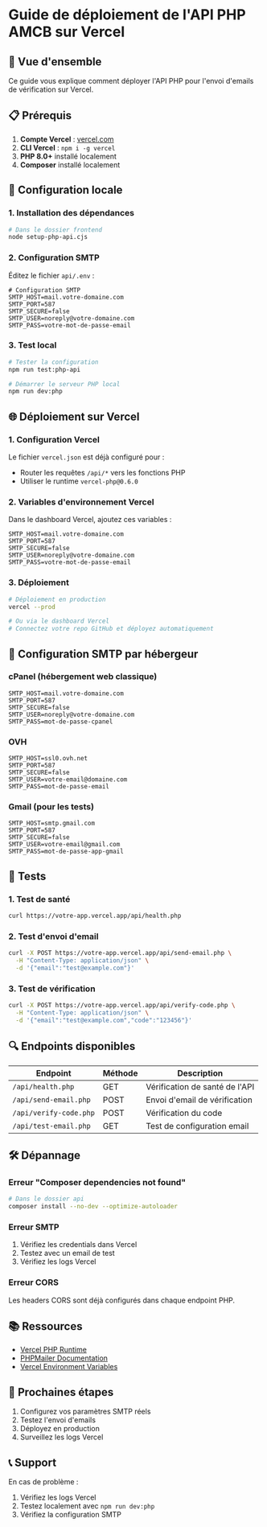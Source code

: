 # Guide de déploiement de l'API PHP AMCB sur Vercel

## 🚀 Vue d'ensemble

Ce guide vous explique comment déployer l'API PHP pour l'envoi d'emails de vérification sur Vercel.

## 📋 Prérequis

1. **Compte Vercel** : [vercel.com](https://vercel.com)
2. **CLI Vercel** : `npm i -g vercel`
3. **PHP 8.0+** installé localement
4. **Composer** installé localement

## 🔧 Configuration locale

### 1. Installation des dépendances

```bash
# Dans le dossier frontend
node setup-php-api.cjs
```

### 2. Configuration SMTP

Éditez le fichier `api/.env` :

```env
# Configuration SMTP
SMTP_HOST=mail.votre-domaine.com
SMTP_PORT=587
SMTP_SECURE=false
SMTP_USER=noreply@votre-domaine.com
SMTP_PASS=votre-mot-de-passe-email
```

### 3. Test local

```bash
# Tester la configuration
npm run test:php-api

# Démarrer le serveur PHP local
npm run dev:php
```

## 🌐 Déploiement sur Vercel

### 1. Configuration Vercel

Le fichier `vercel.json` est déjà configuré pour :
- Router les requêtes `/api/*` vers les fonctions PHP
- Utiliser le runtime `vercel-php@0.6.0`

### 2. Variables d'environnement Vercel

Dans le dashboard Vercel, ajoutez ces variables :

```env
SMTP_HOST=mail.votre-domaine.com
SMTP_PORT=587
SMTP_SECURE=false
SMTP_USER=noreply@votre-domaine.com
SMTP_PASS=votre-mot-de-passe-email
```

### 3. Déploiement

```bash
# Déploiement en production
vercel --prod

# Ou via le dashboard Vercel
# Connectez votre repo GitHub et déployez automatiquement
```

## 📧 Configuration SMTP par hébergeur

### cPanel (hébergement web classique)
```env
SMTP_HOST=mail.votre-domaine.com
SMTP_PORT=587
SMTP_SECURE=false
SMTP_USER=noreply@votre-domaine.com
SMTP_PASS=mot-de-passe-cpanel
```

### OVH
```env
SMTP_HOST=ssl0.ovh.net
SMTP_PORT=587
SMTP_SECURE=false
SMTP_USER=votre-email@domaine.com
SMTP_PASS=mot-de-passe-email
```

### Gmail (pour les tests)
```env
SMTP_HOST=smtp.gmail.com
SMTP_PORT=587
SMTP_SECURE=false
SMTP_USER=votre-email@gmail.com
SMTP_PASS=mot-de-passe-app-gmail
```

## 🧪 Tests

### 1. Test de santé
```bash
curl https://votre-app.vercel.app/api/health.php
```

### 2. Test d'envoi d'email
```bash
curl -X POST https://votre-app.vercel.app/api/send-email.php \
  -H "Content-Type: application/json" \
  -d '{"email":"test@example.com"}'
```

### 3. Test de vérification
```bash
curl -X POST https://votre-app.vercel.app/api/verify-code.php \
  -H "Content-Type: application/json" \
  -d '{"email":"test@example.com","code":"123456"}'
```

## 🔍 Endpoints disponibles

| Endpoint | Méthode | Description |
|----------|---------|-------------|
| `/api/health.php` | GET | Vérification de santé de l'API |
| `/api/send-email.php` | POST | Envoi d'email de vérification |
| `/api/verify-code.php` | POST | Vérification du code |
| `/api/test-email.php` | GET | Test de configuration email |

## 🛠️ Dépannage

### Erreur "Composer dependencies not found"
```bash
# Dans le dossier api
composer install --no-dev --optimize-autoloader
```

### Erreur SMTP
1. Vérifiez les credentials dans Vercel
2. Testez avec un email de test
3. Vérifiez les logs Vercel

### Erreur CORS
Les headers CORS sont déjà configurés dans chaque endpoint PHP.

## 📚 Ressources

- [Vercel PHP Runtime](https://github.com/vercel/vercel-php)
- [PHPMailer Documentation](https://github.com/PHPMailer/PHPMailer)
- [Vercel Environment Variables](https://vercel.com/docs/concepts/projects/environment-variables)

## 🎯 Prochaines étapes

1. Configurez vos paramètres SMTP réels
2. Testez l'envoi d'emails
3. Déployez en production
4. Surveillez les logs Vercel

## 📞 Support

En cas de problème :
1. Vérifiez les logs Vercel
2. Testez localement avec `npm run dev:php`
3. Vérifiez la configuration SMTP 